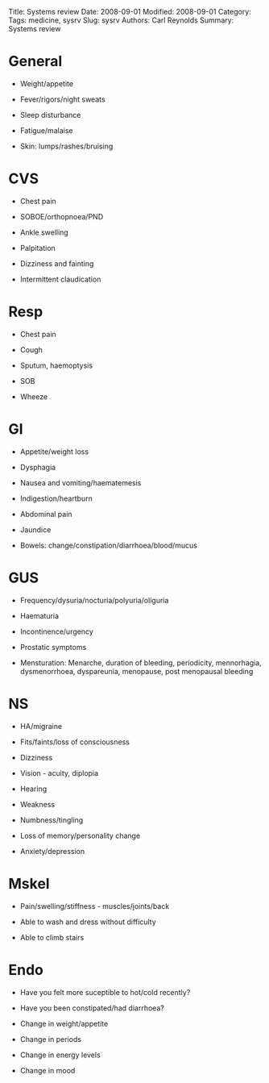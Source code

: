 Title: Systems review
Date: 2008-09-01
Modified: 2008-09-01
Category: 
Tags: medicine, sysrv
Slug: sysrv
Authors: Carl Reynolds
Summary: Systems review

General
=======

-   Weight/appetite

-   Fever/rigors/night sweats

-   Sleep disturbance

-   Fatigue/malaise

-   Skin: lumps/rashes/bruising

CVS
===

-   Chest pain

-   SOBOE/orthopnoea/PND

-   Ankle swelling

-   Palpitation

-   Dizziness and fainting

-   Intermittent claudication

Resp
====

-   Chest pain

-   Cough

-   Sputum, haemoptysis

-   SOB

-   Wheeze

GI
==

-   Appetite/weight loss

-   Dysphagia

-   Nausea and vomiting/haematemesis

-   Indigestion/heartburn

-   Abdominal pain

-   Jaundice

-   Bowels: change/constipation/diarrhoea/blood/mucus

GUS
===

-   Frequency/dysuria/nocturia/polyuria/oliguria

-   Haematuria

-   Incontinence/urgency

-   Prostatic symptoms

-   Mensturation: Menarche, duration of bleeding, periodicity,
    mennorhagia, dysmenorrhoea, dyspareunia, menopause, post menopausal
    bleeding

NS
==

-   HA/migraine

-   Fits/faints/loss of consciousness

-   Dizziness

-   Vision - acuity, diplopia

-   Hearing

-   Weakness

-   Numbness/tingling

-   Loss of memory/personality change

-   Anxiety/depression

Mskel
=====

-   Pain/swelling/stiffness - muscles/joints/back

-   Able to wash and dress without difficulty

-   Able to climb stairs

Endo
====

-   Have you felt more suceptible to hot/cold recently?

-   Have you been constipated/had diarrhoea?

-   Change in weight/appetite

-   Change in periods

-   Change in energy levels

-   Change in mood
